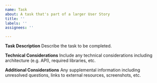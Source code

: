 ```yaml
---
name: Task
about: A task that's part of a larger User Story
title: ''
labels: ''
assignees: ''

---
```


**Task Description**
Describe the task to be completed.

**Technical Considerations**
Include any technical considerations including architecture (e.g. API), required libraries, etc.

**Additional Considerations**
Any supplemental information including unresolved questions, links to external resources, screenshots, etc.
